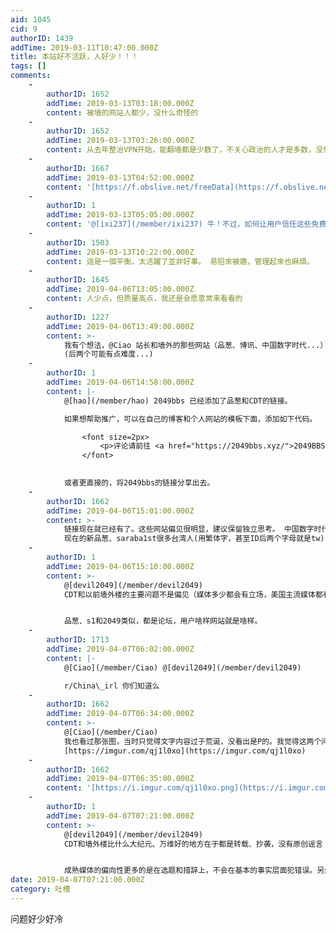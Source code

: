 ```yaml
---
aid: 1045
cid: 9
authorID: 1439
addTime: 2019-03-11T10:47:00.000Z
title: 本站好不活跃，人好少！！！
tags: []
comments:
    -
        authorID: 1652
        addTime: 2019-03-13T03:18:00.000Z
        content: 被墙的网站人都少，没什么奇怪的
    -
        authorID: 1652
        addTime: 2019-03-13T03:26:00.000Z
        content: 从去年整治VPN开始，能翻墙都是少数了，不关心政治的人才是多数，没什么好奇怪的
    -
        authorID: 1667
        addTime: 2019-03-13T04:52:00.000Z
        content: '[https://f.obslive.net/freeData](https://f.obslive.net/freeData)'
    -
        authorID: 1
        addTime: 2019-03-13T05:05:00.000Z
        content: '@[ixi237](/member/ixi237) 牛！不过，如何让用户信任这些免费的ss呢？'
    -
        authorID: 1503
        addTime: 2019-03-13T10:22:00.000Z
        content: 這是一個平衡，太活躍了並非好事。 易招來被牆，管理起來也麻煩。
    -
        authorID: 1645
        addTime: 2019-04-06T13:05:00.000Z
        content: 人少点，但质量高点，我还是会愿意常来看看的
    -
        authorID: 1227
        addTime: 2019-04-06T13:49:00.000Z
        content: >-
            我有个想法，@Ciao 站长和墙外的那些网站（品葱、博讯、中国数字时代...）互加友链。这样应该能促进彼此的曝光量。
            (后两个可能有点难度...)
    -
        authorID: 1
        addTime: 2019-04-06T14:58:00.000Z
        content: |-
            @[hao](/member/hao) 2049bbs 已经添加了品葱和CDT的链接。

            如果想帮助推广，可以在自己的博客和个人网站的模板下面，添加如下代码。

                <font size=2px>
                    <p>评论请前往 <a href="https://2049bbs.xyz/">2049BBS.xyz</a>（<span style="color:red">已被墙</span>）</p>
                </font>
                

            或者更直接的，将2049bbs的链接分享出去。
    -
        authorID: 1662
        addTime: 2019-04-06T15:01:00.000Z
        content: >-
            链接现在就已经有了。这些网站偏见很明显，建议保留独立思考。 中国数字时代创建者是六四那一帮的。所以网站只有中国负面新闻。偏向性比较明显。
            现在的新品葱、saraba1st很多台湾人(用繁体字，甚至ID后两个字母就是tw)，以及学台独分子一样把中国叫做支那的中国人。这些人都是反华，可以说是把中国人当成敌人的人。
    -
        authorID: 1
        addTime: 2019-04-06T15:10:00.000Z
        content: >-
            @[devil2049](/member/devil2049)
            CDT和以前墙外楼的主要问题不是偏见（媒体多少都会有立场，美国主流媒体都有大面上的左右），而是专业性不够，内容选择非常不严肃，无论是p的图还是谣言，都往网站上贴。我记得CDT贴过一个“扫黑除恶，害人害己”的标语，其实这个图是p的。


            品葱、s1和2049类似，都是论坛，用户啥样网站就是啥样。
    -
        authorID: 1713
        addTime: 2019-04-07T06:02:00.000Z
        content: |-
            @[Ciao](/member/Ciao) @[devil2049](/member/devil2049)

            r/China\_irl 你们知道么
    -
        authorID: 1662
        addTime: 2019-04-07T06:34:00.000Z
        content: >-
            @[Ciao](/member/Ciao)
            我也看过那张图，当时只觉得文字内容过于荒诞，没看出是P的。我觉得这两个问题一定程度上是关联的——严肃性和偏向性。因为严重的偏向性，所以不愿意信正面的，又太急于证明以至于轻信负面的。他们没有对事情的两端采取等量的skepticism。下面这张图就反映了高质量的媒体都趋向中间，而越是极端偏向一边的，内容越是不可信。
            [https://imgur.com/qj1l0xo](https://imgur.com/qj1l0xo)
    -
        authorID: 1662
        addTime: 2019-04-07T06:35:00.000Z
        content: '[https://i.imgur.com/qj1l0xo.png](https://i.imgur.com/qj1l0xo.png)'
    -
        authorID: 1
        addTime: 2019-04-07T07:21:00.000Z
        content: >-
            @[devil2049](/member/devil2049)
            CDT和墙外楼比什么大纪元、万维好的地方在于都是转载、抄袭，没有原创谣言（捂脸）。在内容选择上，明显立场超过了媒体操守。


            成熟媒体的偏向性更多的是在选题和措辞上，不会在基本的事实层面犯错误。另外，平衡性（均衡报道各方立场）是媒体的一种基本原则吧，越是优质媒体在这一点上做得越好，所以越是趋向中间。
date: 2019-04-07T07:21:00.000Z
category: 吐槽
---
```


问题好少好冷
